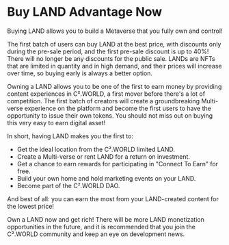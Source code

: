 # Buy LAND Advantage Now

Buying LAND allows you to build a Metaverse that you fully own and control!

The first batch of users can buy LAND at the best price, with discounts only during the pre-sale period, and the first pre-sale discount is up to 40%! There will no longer be any discounts for the public sale. LANDs are NFTs that are limited in quantity and in high demand, and their prices will increase over time, so buying early is always a better option.

Owning a LAND allows you to be one of the first to earn money by providing content experiences in C².WORLD, a first mover before there's a lot of competition. The first batch of creators will create a groundbreaking Multi-verse experience on the platform and become the first users to have the opportunity to issue their own tokens. You should not miss out on buying this very easy to earn digital asset!

In short, having LAND makes you the first to:

* Get the ideal location from the C².WORLD limited LAND.
* Create a Multi-verse or rent LAND for a return on investment.
* Get a chance to earn rewards for participating in "Connect To Earn" for free.
* Build your own home and hold marketing events on your LAND.
* Become part of the C².WORLD DAO.

And best of all: you can earn the most from your LAND-created content for the lowest price!

Own a LAND now and get rich! There will be more LAND monetization opportunities in the future, and it is recommended that you join the C².WORLD community and keep an eye on development news.
